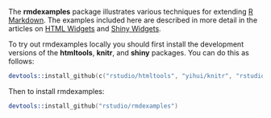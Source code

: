 The **rmdexamples** package illustrates various techniques for extending [R Markdown](http://rmarkdown.rstudio.com). The examples included here are described in more detail in the articles on [HTML Widgets](http://rmarkdown.rstudio.com/developer_html_widgets.html) and [Shiny Widgets](http://rmarkdown.rstudio.com/developer_shiny_widgets.html).


To try out rmdexamples locally you should first install the development versions of the **htmltools**, **knitr**, and **shiny** packages. You can do this as follows:

```S
devtools::install_github(c("rstudio/htmltools", "yihui/knitr", "rstudio/shiny"))
```

Then to install rmdexamples:

```S
devtools::install_github("rstudio/rmdexamples")
```


